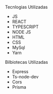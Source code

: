 Tecnlogias Utilizadas
- JS
- REACT
- TYPESCRIPT
- NODE JS
- HTML
- CSS
- MySql
- Yarn

Bilbiotecas Utilizadas
- Express 
- Ts-node-dev
- Cors
- Prisma